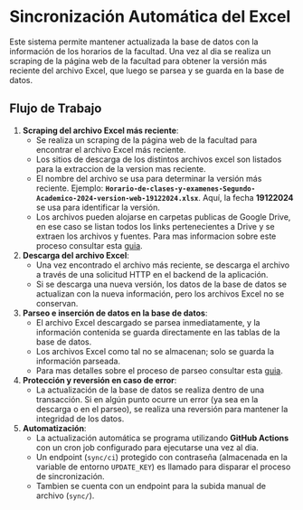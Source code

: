 # Sincronización Automática del Excel

Este sistema permite mantener actualizada la base de datos con la información de los horarios
de la facultad.
Una vez al dia se realiza un scraping de la página web de la facultad para obtener la versión
más reciente del archivo Excel, que luego se parsea y se guarda en la base de datos.

## Flujo de Trabajo

1. **Scraping del archivo Excel más reciente**: 
    - Se realiza un scraping de la página web de la facultad para encontrar el archivo Excel
      más reciente.
    - Los sitios de descarga de los distintos archivos excel son listados para la extraccion de
      la version mas reciente.
    - El nombre del archivo se usa para determinar la versión más reciente.
      Ejemplo:
      **`Horario-de-clases-y-examenes-Segundo-Academico-2024-version-web-19122024.xlsx`**.
      Aquí, la fecha **19122024** se usa para identificar la versión.
    - Los archivos pueden alojarse en carpetas publicas de Google Drive, en ese caso se listan
      todos los links pertenecientes a Drive y se extraen los archivos y fuentes.
      Para mas informacion sobre este proceso consultar esta [guia](google_drive.md).
2. **Descarga del archivo Excel**: 
    - Una vez encontrado el archivo más reciente, se descarga el archivo a través de una
      solicitud HTTP en el backend de la aplicación.
    - Si se descarga una nueva versión, los datos de la base de datos se actualizan con la
      nueva información, pero los archivos Excel no se conservan.
3. **Parseo e inserción de datos en la base de datos**:
    - El archivo Excel descargado se parsea inmediatamente, y la información contenida se
      guarda directamente en las tablas de la base de datos.
    - Los archivos Excel como tal no se almacenan; solo se guarda la información parseada.
    - Para mas detalles sobre el proceso de parseo consultar esta [guia](parser-excel.md).
4. **Protección y reversión en caso de error**:
    - La actualización de la base de datos se realiza dentro de una transacción.
      Si en algún punto ocurre un error (ya sea en la descarga o en el parseo), se realiza una
      reversión para mantener la integridad de los datos.
5. **Automatización**:
    - La actualización automática se programa utilizando **GitHub Actions** con un cron job
      configurado para ejecutarse una vez al dia.
    - Un endpoint (`sync/ci`) protegido con contraseña (almacenada en la variable de entorno
      `UPDATE_KEY`) es llamado para disparar el proceso de sincronización.
    - Tambien se cuenta con un endpoint para la subida manual de archivo (`sync/`).
